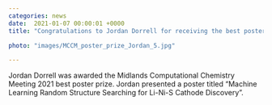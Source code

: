 ```yaml
---                                                                                                                                                                                      
categories: news                                                                                                                                                                 
date:  2021-01-07 00:00:01 +0000                                                                                                                                                        
title: "Congratulations to Jordan Dorrell for receiving the best poster prize at MCCM 2021!"

photo: "images/MCCM_poster_prize_Jordan_5.jpg"

---            
```


Jordan Dorrell was awarded the Midlands Computational Chemistry Meeting 2021 best poster prize. Jordan presented a poster titled “Machine Learning Random Structure Searching for Li-Ni-S Cathode Discovery”.